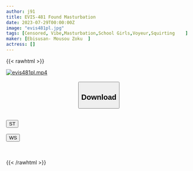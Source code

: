 ```yaml
---
author: j91
title: EVIS-481 Found Masturbation
date: 2023-07-29T00:00:00Z
image: "evis481pl.jpg"
tags: [Censored, Vibe,Masturbation,School Girls,Voyeur,Squirting	]
maker: [Ebisusan- Mousou Zoku  ]
actress: []
---
```



{{< rawhtml >}}

<div class="video" data-videoid="K0VxaPK2o0TbDD">
    <a href="javascript:;">
        <img src="https://my.j91.asia/posts/evis481pl/evis481pl.jpg" width="WIDTH" height="HEIGHT" alt="evis481pl.mp4" loading="lazy">
    </a>
</div>

<script type="text/javascript" src="https://j91.asia/asset/on-demand-st.js"></script>

<br>
  <link rel="stylesheet" href="https://j91.asia/asset/bs5.css">
  
  <center>
  <button class="btn btn-primary" type="button" data-bs-toggle="collapse" data-bs-target=".multi-collapse" aria-expanded="false" aria-controls="multiCollapseExample1 multiCollapseExample2"><h2>Download</h2></button></center>
</p>
<div class="row">
  <div class="col">
    <div class="collapse multi-collapse" id="multiCollapseExample1">
      <div class="card card-body">
	      	      <br>
<div class="buttons">  
<a href="https://streamtape.to/v/K0VxaPK2o0TbDD"><button class="btn-hover color-3"><i class="fa fa-download"></i> ST</button></a></div>
    </div>
  </div>
</div>
  <div class="col">
    <div class="collapse multi-collapse" id="multiCollapseExample2">
      <div class="card card-body">
	      <br>
<div class="buttons">
    <a href="https://wolfstream.tv/fl9kz1gwbttk.html"><button class="btn-hover color-9"><i class="fa fa-download"></i> WS</button></a></div>
<br><br>
      </div>
    </div>
  </div>
</div>

{{< /rawhtml >}}

